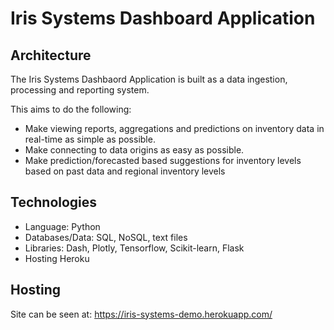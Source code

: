 # Iris Systems Dashboard Application

## Architecture

The Iris Systems Dashbaord Application is built as a data ingestion, processing and reporting system.

This aims to do the following: 
- Make viewing reports, aggregations and predictions on inventory data in real-time as simple as possible.
- Make connecting to data origins as easy as possible.
- Make prediction/forecasted based suggestions for inventory levels based on past data and regional inventory levels


## Technologies

- Language: Python
- Databases/Data: SQL, NoSQL, text files
- Libraries: Dash, Plotly, Tensorflow, Scikit-learn, Flask
- Hosting Heroku

## Hosting
Site can be seen at: https://iris-systems-demo.herokuapp.com/
